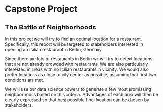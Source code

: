 # Capstone Project

## The Battle of Neighborhoods


In this project we will try to find an optimal location for a restaurant. Specifically, this report will be targeted to stakeholders interested in opening an Italian restaurant in Berlin, Germany.

Since there are lots of restaurants in Berlin we will try to detect locations that are not already crowded with restaurants. We are also particularly interested in areas with no Italian restaurants in vicinity. We would also prefer locations as close to city center as possible, assuming that first two conditions are met.

We will use our data science powers to generate a few most promissing neighborhoods based on this criteria. Advantages of each area will then be clearly expressed so that best possible final location can be chosen by stakeholders.
